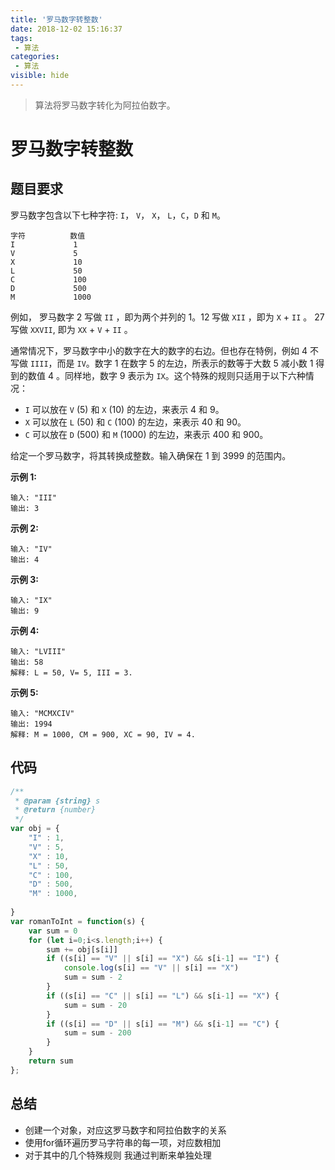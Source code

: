 ```yaml
---
title: '罗马数字转整数'
date: 2018-12-02 15:16:37
tags: 
 - 算法
categories:
 - 算法
visible: hide
---
```

> 算法将罗马数字转化为阿拉伯数字。

<!--more-->


# 罗马数字转整数

## 题目要求

罗马数字包含以下七种字符: `I`， `V`， `X`， `L`，`C`，`D` 和 `M`。

```
字符          数值
I             1
V             5
X             10
L             50
C             100
D             500
M             1000
```

例如， 罗马数字 2 写做 `II` ，即为两个并列的 1。12 写做 `XII` ，即为 `X` + `II` 。 27 写做  `XXVII`, 即为 `XX` + `V` + `II` 。

通常情况下，罗马数字中小的数字在大的数字的右边。但也存在特例，例如 4 不写做 `IIII`，而是 `IV`。数字 1 在数字 5 的左边，所表示的数等于大数 5 减小数 1 得到的数值 4 。同样地，数字 9 表示为 `IX`。这个特殊的规则只适用于以下六种情况：

- `I` 可以放在 `V` (5) 和 `X` (10) 的左边，来表示 4 和 9。
- `X` 可以放在 `L` (50) 和 `C` (100) 的左边，来表示 40 和 90。 
- `C` 可以放在 `D` (500) 和 `M` (1000) 的左边，来表示 400 和 900。

给定一个罗马数字，将其转换成整数。输入确保在 1 到 3999 的范围内。

**示例 1:**

```
输入: "III"
输出: 3
```

**示例 2:**

```
输入: "IV"
输出: 4
```

**示例 3:**

```
输入: "IX"
输出: 9
```

**示例 4:**

```
输入: "LVIII"
输出: 58
解释: L = 50, V= 5, III = 3.
```

**示例 5:**

```
输入: "MCMXCIV"
输出: 1994
解释: M = 1000, CM = 900, XC = 90, IV = 4.
```

## 代码

```javascript
/**
 * @param {string} s
 * @return {number}
 */
var obj = {
    "I" : 1,
    "V" : 5,
    "X" : 10,
    "L" : 50,
    "C" : 100,
    "D" : 500,
    "M" : 1000,
    
}
var romanToInt = function(s) {
    var sum = 0
    for (let i=0;i<s.length;i++) {
        sum += obj[s[i]]
        if ((s[i] == "V" || s[i] == "X") && s[i-1] == "I") {
            console.log(s[i] == "V" || s[i] == "X")
            sum = sum - 2
        }
        if ((s[i] == "C" || s[i] == "L") && s[i-1] == "X") {
            sum = sum - 20
        }
        if ((s[i] == "D" || s[i] == "M") && s[i-1] == "C") {
            sum = sum - 200
        }
    }
    return sum
};
```

## 总结

- 创建一个对象，对应这罗马数字和阿拉伯数字的关系
- 使用for循环遍历罗马字符串的每一项，对应数相加
- 对于其中的几个特殊规则 我通过判断来单独处理